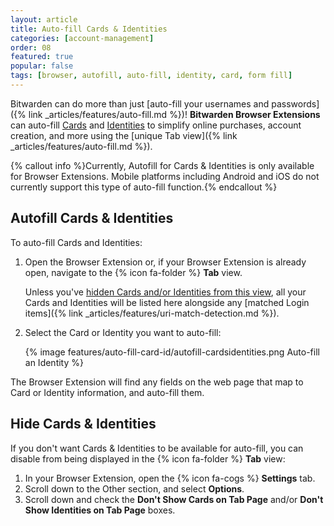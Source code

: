 ```yaml
---
layout: article
title: Auto-fill Cards & Identities
categories: [account-management]
order: 08
featured: true
popular: false
tags: [browser, autofill, auto-fill, identity, card, form fill]
---
```


Bitwarden can do more than just [auto-fill your usernames and passwords]({% link _articles/features/auto-fill.md %})! **Bitwarden Browser Extensions** can auto-fill [Cards]({{site.baseurl}}/article/managing-items/#cards) and [Identities]({{site.baseurl}}/article/managing-items/#identities) to simplify online purchases, account creation, and more using the [unique Tab view]({% link _articles/features/auto-fill.md %}).

{% callout info %}Currently, Autofill for Cards & Identities is only available for Browser Extensions. Mobile platforms including Android and iOS do not currently support this type of auto-fill function.{% endcallout %}

## Autofill Cards & Identities

To auto-fill Cards and Identities:

1. Open the Browser Extension or, if your Browser Extension is already open, navigate to the {% icon fa-folder %} **Tab** view.

   Unless you've [hidden Cards and/or Identities from this view](#hide-cards--identities), all your Cards and Identities will be listed here alongside any [matched Login items]({% link _articles/features/uri-match-detection.md %}).
2. Select the Card or Identity you want to auto-fill:

   {% image features/auto-fill-card-id/autofill-cardsidentities.png Auto-fill an Identity %}

The Browser Extension will find any fields on the web page that map to Card or Identity information, and auto-fill them.

## Hide Cards & Identities

If you don't want Cards & Identities to be available for auto-fill, you can disable from being displayed in the {% icon fa-folder %} **Tab** view:

1. In your Browser Extension, open the {% icon fa-cogs %} **Settings** tab.
2. Scroll down to the Other section, and select **Options**.
3. Scroll down and check the **Don't Show Cards on Tab Page** and/or **Don't Show Identities on Tab Page** boxes.

